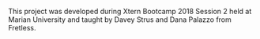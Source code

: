 This project was developed during Xtern Bootcamp 2018 Session 2 held at Marian University and taught by Davey Strus and Dana Palazzo from Fretless.